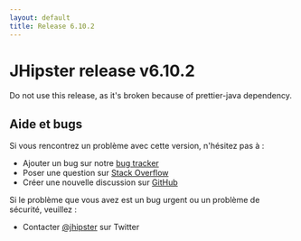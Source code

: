 ```yaml
---
layout: default
title: Release 6.10.2
---
```


JHipster release v6.10.2
==================

Do not use this release, as it's broken because of prettier-java dependency.


## Aide et bugs

Si vous rencontrez un problème avec cette version, n'hésitez pas à :

- Ajouter un bug sur notre [bug tracker](https://github.com/jhipster/generator-jhipster/issues?state=open)
- Poser une question sur [Stack Overflow](http://stackoverflow.com/tags/jhipster/info)
- Créer une nouvelle discussion sur [GitHub](https://github.com/jhipster/generator-jhipster/discussions)

Si le problème que vous avez est un bug urgent ou un problème de sécurité, veuillez :

- Contacter [@jhipster](https://twitter.com/jhipster) sur Twitter